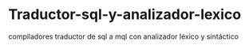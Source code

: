 # Traductor-sql-y-analizador-lexico
compiladores traductor de sql a mql con analizador léxico y sintáctico

